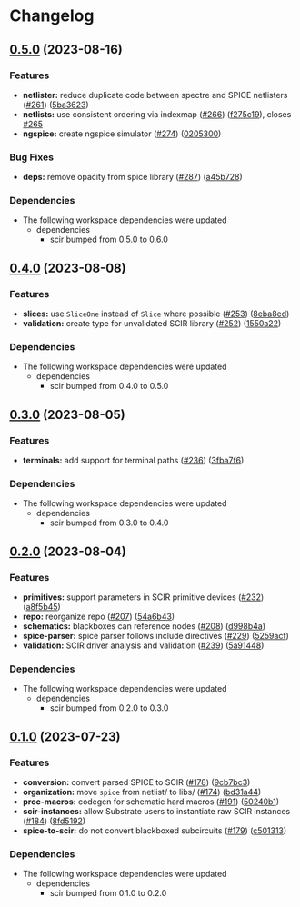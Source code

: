 # Changelog

## [0.5.0](https://github.com/substrate-labs/substrate2/compare/spice-v0.4.0...spice-v0.5.0) (2023-08-16)


### Features

* **netlister:** reduce duplicate code between spectre and SPICE netlisters ([#261](https://github.com/substrate-labs/substrate2/issues/261)) ([5ba3623](https://github.com/substrate-labs/substrate2/commit/5ba36230e653e4dc77819c5c50b527311768cd83))
* **netlists:** use consistent ordering via indexmap ([#266](https://github.com/substrate-labs/substrate2/issues/266)) ([f275c19](https://github.com/substrate-labs/substrate2/commit/f275c19396ed4f7d255836822ff72b808f89cde7)), closes [#265](https://github.com/substrate-labs/substrate2/issues/265)
* **ngspice:** create ngspice simulator ([#274](https://github.com/substrate-labs/substrate2/issues/274)) ([0205300](https://github.com/substrate-labs/substrate2/commit/02053006bc26d0b3d9e1d380def89836d7921857))


### Bug Fixes

* **deps:** remove opacity from spice library ([#287](https://github.com/substrate-labs/substrate2/issues/287)) ([a45b728](https://github.com/substrate-labs/substrate2/commit/a45b7288e240a9955d91acb437fa251fccb66b75))


### Dependencies

* The following workspace dependencies were updated
  * dependencies
    * scir bumped from 0.5.0 to 0.6.0

## [0.4.0](https://github.com/substrate-labs/substrate2/compare/spice-v0.3.0...spice-v0.4.0) (2023-08-08)


### Features

* **slices:** use `SliceOne` instead of `Slice` where possible ([#253](https://github.com/substrate-labs/substrate2/issues/253)) ([8eba8ed](https://github.com/substrate-labs/substrate2/commit/8eba8ed5aad0aa4911ae31f4521d297487256087))
* **validation:** create type for unvalidated SCIR library ([#252](https://github.com/substrate-labs/substrate2/issues/252)) ([1550a22](https://github.com/substrate-labs/substrate2/commit/1550a22b9a1c9f7cd9717feaa45d00487cc8848e))


### Dependencies

* The following workspace dependencies were updated
  * dependencies
    * scir bumped from 0.4.0 to 0.5.0

## [0.3.0](https://github.com/substrate-labs/substrate2/compare/spice-v0.2.0...spice-v0.3.0) (2023-08-05)


### Features

* **terminals:** add support for terminal paths ([#236](https://github.com/substrate-labs/substrate2/issues/236)) ([3fba7f6](https://github.com/substrate-labs/substrate2/commit/3fba7f6227bbf2efcaf79d849c79175e44d783a4))


### Dependencies

* The following workspace dependencies were updated
  * dependencies
    * scir bumped from 0.3.0 to 0.4.0

## [0.2.0](https://github.com/substrate-labs/substrate2/compare/spice-v0.1.0...spice-v0.2.0) (2023-08-04)


### Features

* **primitives:** support parameters in SCIR primitive devices ([#232](https://github.com/substrate-labs/substrate2/issues/232)) ([a8f5b45](https://github.com/substrate-labs/substrate2/commit/a8f5b45a00b77d050f6a812c469e19da3305e064))
* **repo:** reorganize repo ([#207](https://github.com/substrate-labs/substrate2/issues/207)) ([54a6b43](https://github.com/substrate-labs/substrate2/commit/54a6b43079d283a29bc0aa9e18dc6230b56fa385))
* **schematics:** blackboxes can reference nodes ([#208](https://github.com/substrate-labs/substrate2/issues/208)) ([d998b4a](https://github.com/substrate-labs/substrate2/commit/d998b4a133d47d0123768dfb3c27f8ee32ed9db9))
* **spice-parser:** spice parser follows include directives ([#229](https://github.com/substrate-labs/substrate2/issues/229)) ([5259acf](https://github.com/substrate-labs/substrate2/commit/5259acfa703c3879d44d324279293278c46f1ff5))
* **validation:** SCIR driver analysis and validation ([#239](https://github.com/substrate-labs/substrate2/issues/239)) ([5a91448](https://github.com/substrate-labs/substrate2/commit/5a914489294bed06be1bd34aaa1036e4357d9a52))


### Dependencies

* The following workspace dependencies were updated
  * dependencies
    * scir bumped from 0.2.0 to 0.3.0

## [0.1.0](https://github.com/substrate-labs/substrate2/compare/spice-v0.0.0...spice-v0.1.0) (2023-07-23)


### Features

* **conversion:** convert parsed SPICE to SCIR ([#178](https://github.com/substrate-labs/substrate2/issues/178)) ([9cb7bc3](https://github.com/substrate-labs/substrate2/commit/9cb7bc3ba549ae12e7a59465241c848800c39363))
* **organization:** move `spice` from netlist/ to libs/ ([#174](https://github.com/substrate-labs/substrate2/issues/174)) ([bd31a44](https://github.com/substrate-labs/substrate2/commit/bd31a4481aef357daeb2c217dd7f403f6f882f78))
* **proc-macros:** codegen for schematic hard macros ([#191](https://github.com/substrate-labs/substrate2/issues/191)) ([50240b1](https://github.com/substrate-labs/substrate2/commit/50240b167876873c4133315d35298b44e8eeac51))
* **scir-instances:** allow Substrate users to instantiate raw SCIR instances ([#184](https://github.com/substrate-labs/substrate2/issues/184)) ([8fd5192](https://github.com/substrate-labs/substrate2/commit/8fd5192fd2017ab04e9e3220612d0a132702bb2e))
* **spice-to-scir:** do not convert blackboxed subcircuits ([#179](https://github.com/substrate-labs/substrate2/issues/179)) ([c501313](https://github.com/substrate-labs/substrate2/commit/c501313334279b636f1d8b581357dd805177f1ca))


### Dependencies

* The following workspace dependencies were updated
  * dependencies
    * scir bumped from 0.1.0 to 0.2.0
